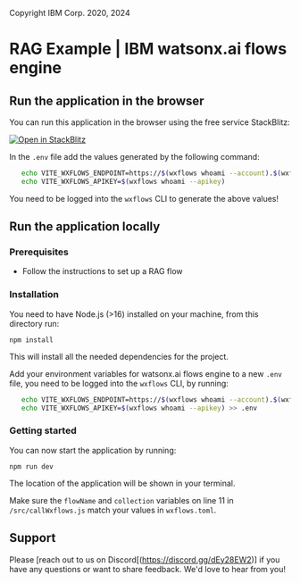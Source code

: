 Copyright IBM Corp. 2020, 2024

# RAG Example | IBM watsonx.ai flows engine

## Run the application in the browser

You can run this application in the browser using the free service StackBlitz:

[![Open in StackBlitz](https://developer.stackblitz.com/img/open_in_stackblitz.svg)](https://stackblitz.com/github/IBM/wxflows/tree/main/examples/rag-question-answer/app)

In the `.env` file add the values generated by the following command:

```bash
   echo VITE_WXFLOWS_ENDPOINT=https://$(wxflows whoami --account).$(wxflows whoami --domain)/wxflows-genai/watsonxdocs/graphql 
   echo VITE_WXFLOWS_APIKEY=$(wxflows whoami --apikey)
```

You need to be logged into the `wxflows` CLI to generate the above values!

## Run the application locally

### Prerequisites

- Follow the instructions to set up a RAG flow

### Installation

You need to have Node.js (>16) installed on your machine, from this directory run:

```
npm install
```

This will install all the needed dependencies for the project.

Add your environment variables for watsonx.ai flows engine to a new `.env` file, you need to be logged into the `wxflows` CLI, by running:

```bash
   echo VITE_WXFLOWS_ENDPOINT=https://$(wxflows whoami --account).$(wxflows whoami --domain)/wxflows-genai/watsonxdocs/graphql >> .env
   echo VITE_WXFLOWS_APIKEY=$(wxflows whoami --apikey) >> .env
```

### Getting started

You can now start the application by running:

```
npm run dev
```

The location of the application will be shown in your terminal. 

Make sure the `flowName` and `collection` variables on line 11 in `/src/callWxflows.js` match your values in `wxflows.toml`.

## Support

Please [reach out to us on Discord[(https://discord.gg/dEy28EW2)] if you have any questions or want to share feedback. We'd love to hear from you!